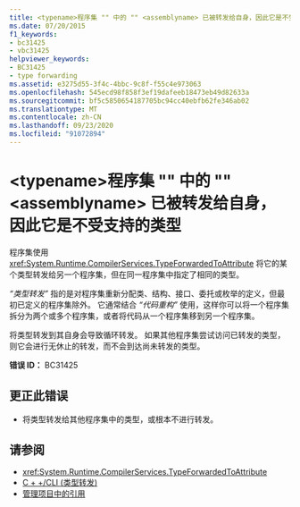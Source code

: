```yaml
---
title: <typename>程序集 "" 中的 "" <assemblyname> 已被转发给自身，因此它是不受支持的类型
ms.date: 07/20/2015
f1_keywords:
- bc31425
- vbc31425
helpviewer_keywords:
- BC31425
- type forwarding
ms.assetid: e3275d55-3f4c-4bbc-9c8f-f55c4e973063
ms.openlocfilehash: 545ecd98f858f3ef19dafeeb18473eb49d82633a
ms.sourcegitcommit: bf5c5850654187705bc94cc40ebfb62fe346ab02
ms.translationtype: MT
ms.contentlocale: zh-CN
ms.lasthandoff: 09/23/2020
ms.locfileid: "91072894"
---
```

# <a name="typename-in-assembly-assemblyname-has-been-forwarded-to-itself-and-so-is-an-unsupported-type"></a>\<typename>程序集 "" 中的 "" \<assemblyname> 已被转发给自身，因此它是不受支持的类型

程序集使用 <xref:System.Runtime.CompilerServices.TypeForwardedToAttribute> 将它的某个类型转发给另一个程序集，但在同一程序集中指定了相同的类型。  
  
 *“类型转发”* 指的是对程序集重新分配类、结构、接口、委托或枚举的定义，但最初已定义的程序集除外。 它通常结合 *“代码重构”* 使用，这样你可以将一个程序集拆分为两个或多个程序集，或者将代码从一个程序集移到另一个程序集。  
  
 将类型转发到其自身会导致循环转发。 如果其他程序集尝试访问已转发的类型，则它会进行无休止的转发，而不会到达尚未转发的类型。  
  
 **错误 ID：** BC31425  
  
## <a name="to-correct-this-error"></a>更正此错误  
  
- 将类型转发给其他程序集中的类型，或根本不进行转发。  
  
## <a name="see-also"></a>请参阅

- <xref:System.Runtime.CompilerServices.TypeForwardedToAttribute>
- [C + +/CLI (类型转发) ](/cpp/windows/type-forwarding-cpp-cli)
- [管理项目中的引用](/visualstudio/ide/managing-references-in-a-project)
